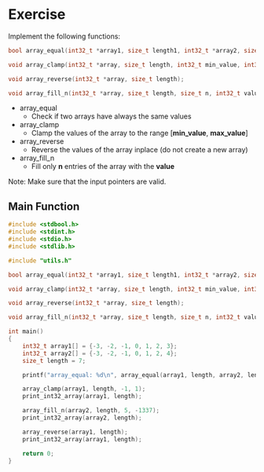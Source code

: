 # Exercise

Implement the following functions:

```cpp
bool array_equal(int32_t *array1, size_t length1, int32_t *array2, size_t length2);

void array_clamp(int32_t *array, size_t length, int32_t min_value, int32_t max_value);

void array_reverse(int32_t *array, size_t length);

void array_fill_n(int32_t *array, size_t length, size_t n, int32_t value);
```

- array_equal
  - Check if two arrays have always the same values
- array_clamp
  - Clamp the values of the array to the range [**min_value**, **max_value**]
- array_reverse
  - Reverse the values of the array inplace (do not create a new array)
- array_fill_n
  - Fill only **n** entries of the array with the **value**

Note: Make sure that the input pointers are valid.

## Main Function

```cpp
#include <stdbool.h>
#include <stdint.h>
#include <stdio.h>
#include <stdlib.h>

#include "utils.h"

bool array_equal(int32_t *array1, size_t length1, int32_t *array2, size_t length2);

void array_clamp(int32_t *array, size_t length, int32_t min_value, int32_t max_value);

void array_reverse(int32_t *array, size_t length);

void array_fill_n(int32_t *array, size_t length, size_t n, int32_t value);

int main()
{
    int32_t array1[] = {-3, -2, -1, 0, 1, 2, 3};
    int32_t array2[] = {-3, -2, -1, 0, 1, 2, 4};
    size_t length = 7;

    printf("array_equal: %d\n", array_equal(array1, length, array2, length));

    array_clamp(array1, length, -1, 1);
    print_int32_array(array1, length);

    array_fill_n(array2, length, 5, -1337);
    print_int32_array(array2, length);

    array_reverse(array1, length);
    print_int32_array(array1, length);

    return 0;
}
```

